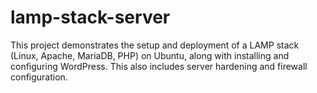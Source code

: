 # lamp-stack-server
This project demonstrates the setup and deployment of a LAMP stack (Linux, Apache, MariaDB, PHP) on Ubuntu, along with installing and configuring WordPress. This also includes server hardening and firewall configuration. 
